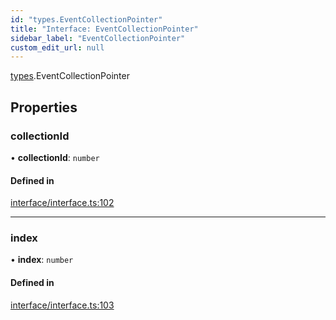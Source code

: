 ```yaml
---
id: "types.EventCollectionPointer"
title: "Interface: EventCollectionPointer"
sidebar_label: "EventCollectionPointer"
custom_edit_url: null
---
```


[types](../namespaces/types.md).EventCollectionPointer

## Properties

### collectionId

• **collectionId**: `number`

#### Defined in

[interface/interface.ts:102](https://github.com/CityOfZion/isengard/blob/f78053a/sdk/src/interface/interface.ts#L102)

___

### index

• **index**: `number`

#### Defined in

[interface/interface.ts:103](https://github.com/CityOfZion/isengard/blob/f78053a/sdk/src/interface/interface.ts#L103)

